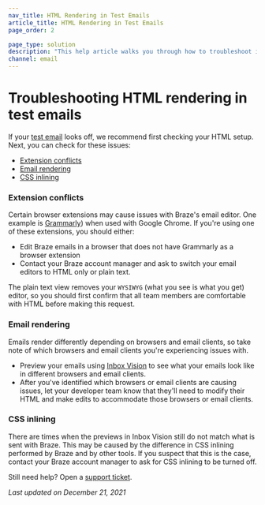```yaml
---
nav_title: HTML Rendering in Test Emails
article_title: HTML Rendering in Test Emails
page_order: 2

page_type: solution
description: "This help article walks you through how to troubleshoot issues with HTML rendering in test emails."
channel: email
---
```


# Troubleshooting HTML rendering in test emails

If your [test email][37] looks off, we recommend first checking your HTML setup. Next, you can check for these issues:
* [Extension conflicts](#check-conflicts)
* [Email rendering](#check-rendering)
* [CSS inlining](#switch-css-inlining)

### Extension conflicts

Certain browser extensions may cause issues with Braze's email editor. One example is [Grammarly][38]) when used with Google Chrome. If you're using one of these extensions, you should either: 
- Edit Braze emails in a browser that does not have Grammarly as a browser extension
- Contact your Braze account manager and ask to switch your email editors to HTML only or plain text. 

The plain text view removes your ```WYSIWYG``` (what you see is what you get) editor, so you should first confirm that all team members are comfortable with HTML before making this request.

### Email rendering

Emails render differently depending on browsers and email clients, so take note of which browsers and email clients you're experiencing issues with.

- Preview your emails using [Inbox Vision]({{site.baseurl}}/user_guide/message_building_by_channel/email/inbox_vision/#inbox-vision/) to see what your emails look like in different browsers and email clients.
- After you've identified which browsers or email clients are causing issues, let your developer team know that they'll need to modify their HTML and make edits to accommodate those browsers or email clients.

### CSS inlining

There are times when the previews in Inbox Vision still do not match what is sent with Braze. This may be caused by the difference in CSS inlining performed by Braze and by other tools. If you suspect that this is the case, contact your Braze account manager to ask for CSS inlining to be turned off.

Still need help? Open a [support ticket]({{site.baseurl}}/braze_support/).

_Last updated on December 21, 2021_

[37]: {{site.baseurl}}/developer_guide/platform_wide/sending_test_messages/#sending-a-test-push-notification-or-in-app-messages-a-classmargin-fix-namepush-inapp-testa
[38]: https://chrome.google.com/webstore/detail/grammarly-for-chrome/kbfnbcaeplbcioakkpcpgfkobkghlhen?hl=en
[39]: https://www.emailonacid.com/
[40]: https://litmus.com/
